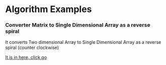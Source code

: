 # Algorithm Examples


### Converter Matrix to Single Dimensional Array as a reverse spiral 

It converts Two dimensional Array to Single Dimensional Array as a reverse spiral (counter clockwise)

[It is in here, click go ](https://github.com/yusufdeepwork/AlgorithmExamples/blob/master/src/ConverterMatrixToReverseSpiral.java)

